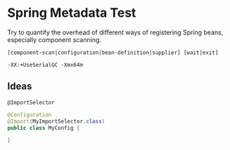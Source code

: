 Spring Metadata Test
====================

Try to quantify the overhead of different ways of registering Spring beans, especially component scanning.


```
[component-scan|configuration|bean-definition|supplier] [wait|exit]
```

```
-XX:+UseSerialGC -Xmx64m
```

Ideas
-----

`@ImportSelector`

```java
@Configuration
@Import(MyImportSelector.class)
public class MyConfig {

}
```


